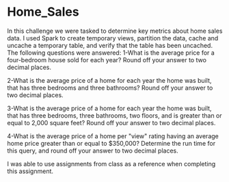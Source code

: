 # Home_Sales
In this challenge we were tasked to determine key metrics about home sales data. I used Spark to create temporary views, partition the data, cache and uncache a temporary table, and verify that the table has been uncached. The following questions were answered: 1-What is the average price for a four-bedroom house sold for each year? Round off your answer to two decimal places.

2-What is the average price of a home for each year the home was built, that has three bedrooms and three bathrooms? Round off your answer to two decimal places.

3-What is the average price of a home for each year the home was built, that has three bedrooms, three bathrooms, two floors, and is greater than or equal to 2,000 square feet? Round off your answer to two decimal places.

4-What is the average price of a home per "view" rating having an average home price greater than or equal to $350,000? Determine the run time for this query, and round off your answer to two decimal places.

I was able to use assignments from class as a reference when completing this assignment. 
